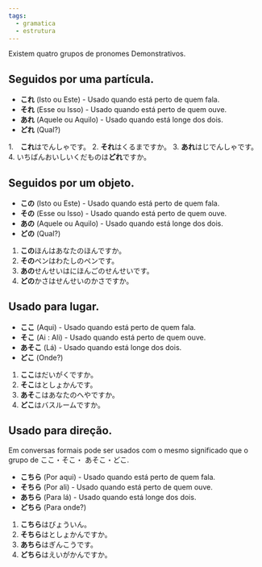 ```yaml
---
tags:
  - gramatica
  - estrutura
---
```

Existem quatro grupos de pronomes Demonstrativos.

## Seguidos por uma partícula.

- **これ** (Isto ou Este) - Usado quando está perto de quem fala.
- **それ** (Esse ou Isso) - Usado quando está perto de quem ouve.
- **あれ** (Aquele ou Aquilo) - Usado quando está longe dos dois.
- **どれ** (Qual?)

1.　**これ**はでんしゃです。
2.    **それ**はくるまですか。
3.    **あれ**はじでんしゃです。
4.    いちばんおいしいくだものは**どれ**ですか。

## Seguidos por um objeto.

- **この** (Isto ou Este) - Usado quando está perto de quem fala.
- **その** (Esse ou Isso) - Usado quando está perto de quem ouve.
- **あの** (Aquele ou Aquilo) - Usado quando está longe dos dois.
- **どの** (Qual?)

1. **この**ほんはあなたのほんですか。
2. **その**ペンはわたしのペンです。
3. **あの**せんせいはにほんごのせんせいです。
4. **どの**かさはせんせいのかさですか。

## Usado para lugar.

- **ここ** (Aqui) - Usado quando está perto de quem fala.
- **そこ** (Ai : Ali) - Usado quando está perto de quem ouve.
- **あそこ** (Lá) - Usado quando está longe dos dois.
- **どこ** (Onde?)

1. **ここ**はだいがくですか。
2. **そこ**はとしょかんです。
3. **あそ**こはあなたのへやですか。
4. **どこ**はバスルームですか。

## Usado para direção.

Em conversas formais pode ser usados com o mesmo significado que o grupo de ここ・そこ・
あそこ・どこ.

- **こちら** (Por aqui) - Usado quando está perto de quem fala.
- **そちら** (Por ali) - Usado quando está perto de quem ouve.
- **あちら** (Para lá) - Usado quando está longe dos dois.
- **どちら** (Para onde?)

1. **こちら**はびょういん。
2. **そちら**はとしょかんですか。
3. **あちら**はぎんこうです。
4. **どちら**はえいがかんですか。